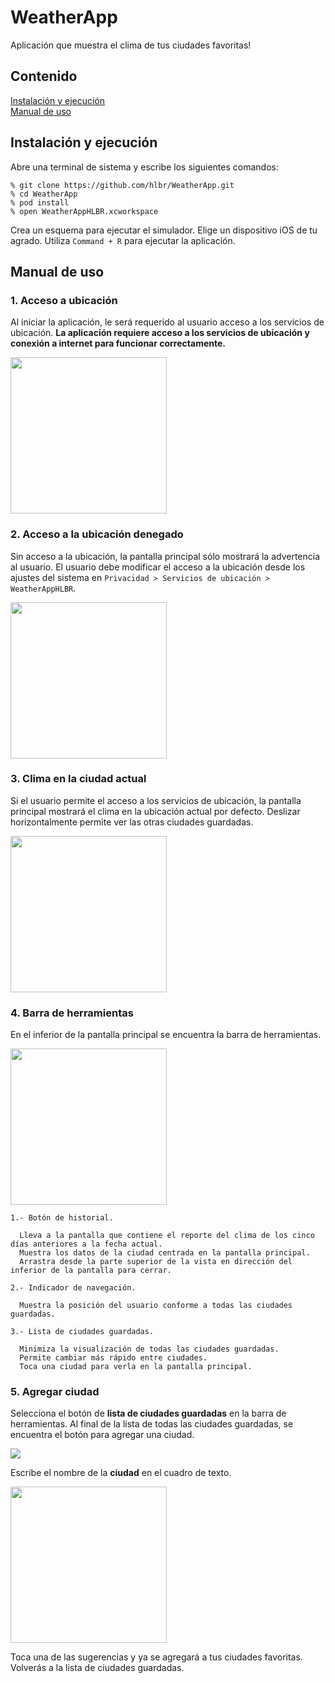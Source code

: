 # WeatherApp
Aplicación que muestra el clima de tus ciudades favoritas!

## Contenido
  [Instalación y ejecución](#instalación-y-ejecución)<br>
  [Manual de uso](#manual-de-uso)
## Instalación y ejecución
Abre una terminal de sistema y escribe los siguientes comandos:

```
% git clone https://github.com/hlbr/WeatherApp.git
% cd WeatherApp
% pod install
% open WeatherAppHLBR.xcworkspace
```

Crea un esquema para ejecutar el simulador.
Elige un dispositivo iOS de tu agrado.
Utiliza `Command + R` para ejecutar la aplicación.

## Manual de uso
### 1. Acceso a ubicación
Al iniciar la aplicación, le será requerido al usuario acceso a los servicios de ubicación. **La aplicación requiere acceso a los servicios de ubicación y conexión a internet para funcionar correctamente.**

<img src="https://scontent.fpbc1-1.fna.fbcdn.net/v/t1.15752-9/99344089_587170771923500_4903480135103021056_n.jpg?_nc_cat=102&_nc_sid=b96e70&_nc_eui2=AeHIcDwgpISYCLdzNIiVQo-yKFjcmZOyDrUoWNyZk7IOtfxgphPKEXSgS2Td3bc_X6o&_nc_oc=AQnDJRvvsDUtC068PgvyA-D41ZBiq7i0eIbm_-2ud3I7VCO2dRhhBDaR2c6kxXeeI26EChX20EMLMDIf2XYBDgp_&_nc_ht=scontent.fpbc1-1.fna&oh=66d91b23fffb5c88f70db67e11171bcb&oe=5EF1EB1F" width="250"/>

### 2. Acceso a la ubicación denegado
Sin acceso a la ubicación, la pantalla principal sólo mostrará la advertencia al usuario. El usuario debe modificar el acceso a la ubicación desde los ajustes del sistema en `Privacidad > Servicios de ubicación > WeatherAppHLBR`.

<img src="https://scontent.fpbc1-1.fna.fbcdn.net/v/t1.15752-9/100670917_636867366901185_2802950998023208960_n.jpg?_nc_cat=102&_nc_sid=b96e70&_nc_eui2=AeFAOhCEiLussUAAkjDXCZGTE21O4xaqsPUTbU7jFqqw9Rueg5Jj3hwgbFGXa4x1eqw&_nc_oc=AQkJRBWZBFrGi4Oj0_eXyyTOP26IgV4_Mq2xy8C_I3R0d9IXt4_3aHi6Z6E8DKUYWXQmr0cnaqTg6sCsZXe4cRKO&_nc_ht=scontent.fpbc1-1.fna&oh=e42e86129e2d898a753b1827681f10e4&oe=5EF45DA1" width="250"/>

### 3. Clima en la ciudad actual
Si el usuario permite el acceso a los servicios de ubicación, la pantalla principal mostrará el clima en la ubicación actual por defecto. Deslizar horizontalmente permite ver las otras ciudades guardadas.

<img src="https://scontent.fpbc1-1.fna.fbcdn.net/v/t1.15752-9/99423990_246072773153129_2376410039146512384_n.jpg?_nc_cat=110&_nc_sid=b96e70&_nc_eui2=AeG1uXOFc04SXPL9qOU1MPdK-c6Z6VQ1E3z5zpnpVDUTfIxrN26w4S1tDaHyXs8zDAY&_nc_oc=AQlRis32j3uN5Lyc9MxK0biZ-IEMX4Hc-mqGwYYFJ-lDjJVJw1_C0clmf-ZRN77TFGD_3NWNLT-2uJuR-Q5m6G4q&_nc_ht=scontent.fpbc1-1.fna&oh=eb74c91aa3473fdbf02329dc331b4395&oe=5EF32347" width="250"/>

### 4. Barra de herramientas
En el inferior de la pantalla principal se encuentra la barra de herramientas.

<img src="https://scontent.fpbc1-1.fna.fbcdn.net/v/t1.15752-9/99073837_249537693022585_4380739193060458496_n.png?_nc_cat=105&_nc_sid=b96e70&_nc_eui2=AeHj44sWyavYW_iJgXMjq-ncx0ARAFfIFivHQBEAV8gWK_1GX7Xz-3rXbrgLW_oQzA4&_nc_oc=AQkW-uhyfhLDUrZ6z3wIEWCCWjyDUTYRFapOp1naCaVJaC90C2gRsvo9Xmto85L2q_UDaSn4phHf3ujczEnhKnjX&_nc_ht=scontent.fpbc1-1.fna&oh=fc0402e4f874bfe88c95396fb9c6316f&oe=5EF2DC9A" width="250"/>

```
1.- Botón de historial.

  Lleva a la pantalla que contiene el reporte del clima de los cinco días anteriores a la fecha actual. 
  Muestra los datos de la ciudad centrada en la pantalla principal.
  Arrastra desde la parte superior de la vista en dirección del inferior de la pantalla para cerrar.
  
2.- Indicador de navegación. 

  Muestra la posición del usuario conforme a todas las ciudades guardadas.
  
3.- Lista de ciudades guardadas. 

  Minimiza la visualización de todas las ciudades guardadas. 
  Permite cambiar más rápido entre ciudades.
  Toca una ciudad para verla en la pantalla principal.
```

### 5. Agregar ciudad
Selecciona el botón de **lista de ciudades guardadas** en la barra de herramientas. Al final de la lista de todas las ciudades guardadas, se encuentra el botón para agregar una ciudad.

<img src="https://scontent.fpbc1-1.fna.fbcdn.net/v/t1.15752-9/100556619_608115443393928_2458077665458913280_n.png?_nc_cat=108&_nc_sid=b96e70&_nc_eui2=AeGH0zE9OZML-vees_MXxvmgxy0Hg9-9DCrHLQeD370MKtN-XlwKnx1v7pCCRKEHufc&_nc_oc=AQlY7yiyrrVw6TDaMLLxLZc5h4LiTpIz1Zf5rEZQdmz7-Y95B9UJ803RAhO18hjX7GVsS9eHVP8uaeU0koo7g-r5&_nc_ht=scontent.fpbc1-1.fna&oh=fc3a13640a47b51884deef6a74686467&oe=5EF41F8D"/>

Escribe el nombre de la **ciudad** en el cuadro de texto.

<img src="https://scontent.fpbc1-1.fna.fbcdn.net/v/t1.15752-9/99252336_248940499854162_6700934574228111360_n.jpg?_nc_cat=100&_nc_sid=b96e70&_nc_eui2=AeHrl2H1Bwk5OVQTbbOnR_hxwAefNgqkI0jAB582CqQjSP7l8ySrZGTdUyDfo0w7kUE&_nc_oc=AQmeBVCUeokd2YB6PTWHNC-r-vOkci0LuPSAOXjCyD-ufbi_KW1YRQVSjIedy2hacHT22JfQQn_WeiRMUlXv_Y8I&_nc_ht=scontent.fpbc1-1.fna&oh=c710d382f1e59d35703edbf89f598847&oe=5EF480E9" width="250"/>

Toca una de las sugerencias y ya se agregará a tus ciudades favoritas. Volverás a la lista de ciudades guardadas.
